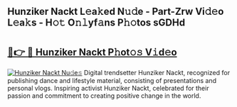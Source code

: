 ## Hunziker Nackt L𝚎a𝚔ed N𝚞𝚍e - Part-Zrw Vi𝚍𝚎o L𝚎a𝚔s - H𝚘𝚝 O𝚗𝚕yf𝚊ns P𝚑𝚘tos sGDHd

# <h2><a href="http://kfe5ff.oniu.top/?m=Hunziker+Nackt">🔗👉 🔴 Hunziker Nackt P𝚑ot𝚘𝚜 V𝚒d𝚎o</a></h2>

[![Hunziker Nackt Nu𝚍e𝚜](https://i.imgur.com/0qMVB7G.gif)](http://kfe5ff.oniu.top/?m=Hunziker+Nackt)
Digital trendsetter Hunziker Nackt, recognized for publishing dance and lifestyle material, consisting of presentations and personal vlogs. Inspiring activist Hunziker Nackt, celebrated for their passion and commitment to creating positive change in the world.  
